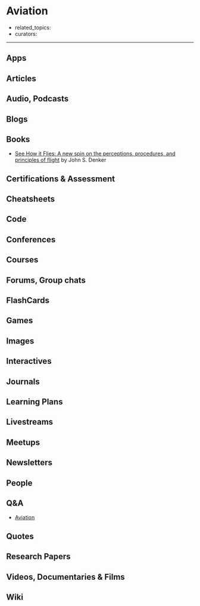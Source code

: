 # Aviation

- related_topics:
- curators:

------

## Apps

## Articles

## Audio, Podcasts

## Blogs

## Books

 - [See How it Flies: A new spin on the perceptions, procedures, and principles of flight](https://www.av8n.com/how/) by John S. Denker

## Certifications & Assessment

## Cheatsheets

## Code

## Conferences

## Courses

## Forums, Group chats

## FlashCards

## Games

## Images

## Interactives

## Journals

## Learning Plans

## Livestreams

## Meetups

## Newsletters

## People

## Q&A

- [Aviation](https://aviation.stackexchange.com)

## Quotes

## Research Papers

## Videos, Documentaries & Films

## Wiki

